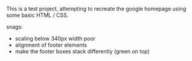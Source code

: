This is a test project, attempting to recreate the google homepage using some basic HTML / CSS.


snags:
 - scaling below 340px width poor
 - alignment of footer elements
 - make the footer boxes stack differently (green on top)